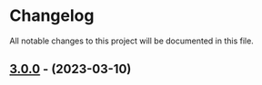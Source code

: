 # Changelog

All notable changes to this project will be documented in this file.

## [3.0.0](https://github.com/akki0256/discord-interaction/compare/v2.1.1...v3.0.0) - (2023-03-10)